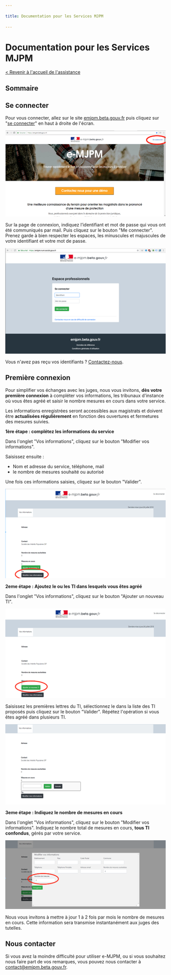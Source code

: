 ```yaml
---

title: Documentation pour les Services MJPM

---
```


# Documentation pour les Services MJPM

[< Revenir à l'accueil de l'assistance](https://emjpm-doc.num.social.gouv.fr/)

## Sommaire

## Se connecter

Pour vous connecter, allez sur le site [emjpm.beta.gouv.fr](https://emjpm.beta.gouv.fr/) puis cliquez sur "[se connecter](https://emjpm.num.social.gouv.fr/)" en haut à droite de l'écran.

![homepage](/static/images/homepage.png)


Sur la page de connexion, indiquez l’identifiant et mot de passe qui vous ont été communiqués par mail. Puis cliquez sur le bouton "Me connecter". Prenez garde à bien respecter les espaces, les minuscules et majuscules de votre identifiant et votre mot de passe.

![login](/static/images/login.png)


Vous n'avez pas reçu vos identifiants ? [Contactez-nous](contact@emjpm.beta.gouv.fr).

## Première connexion

Pour simplifier vos échanges avec les juges, nous vous invitons, **dès votre première connexion** à compléter vos informations, les tribunaux d'instance où vous êtes agréé et saisir le nombre mesures en cours dans votre service.

Les informations enregistrées seront accessibles aux magistrats et doivent être **actualisées régulièrement** en fonction des ouvertures et fermetures des mesures suivies.

**1ère étape : complétez les informations du service**

Dans l'onglet "Vos informations", cliquez sur le bouton "Modifier vos informations".

Saisissez ensuite :
 - Nom et adresse du service, téléphone, mail
 - le nombre de mesures souhaité ou autorisé
 
Une fois ces informations saisies, cliquez sur le bouton "Valider".

![modifier-informations](/static/images/services/modifier-informations.png)


**2eme étape : Ajoutez le ou les TI dans lesquels vous êtes agréé**

Dans l'onglet "Vos informations", cliquez sur le bouton "Ajouter un nouveau TI". 

![ajouter-ti](/static/images/services/ajouter-ti.png)

Saisissez les premières lettres du TI, sélectionnez le dans la liste des TI proposés puis cliquez sur le bouton "Valider". Répétez l'opération si vous êtes agréé dans plusieurs TI.

![ajouter-ti-selection](/static/images/services/ajouter-ti-selection.png)


**3eme étape : Indiquez le nombre de mesures en cours**

Dans l'onglet "Vos informations", cliquez sur le bouton "Modifier vos informations". Indiquez le nombre total de mesures en cours, **tous TI confondus**, gérés par votre service.

![nombres-mesures](/static/images/services/nombres-mesures.png)

Nous vous invitons à mettre à jour 1 à 2 fois par mois le nombre de mesures en cours. Cette information sera transmise instantanément aux juges des tutelles.


## Nous contacter

Si vous avez la moindre difficulté pour utiliser e-MJPM, ou si vous souhaitez nous faire part de vos remarques, vous pouvez nous contacter à [contact@emjpm.beta.gouv.fr](mailto:contact@emjpm.beta.gouv.fr).
